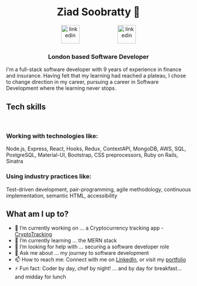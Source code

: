 <div align="center">  

# Ziad Soobratty 👋 
<a href="https://www.linkedin.com/in/ziad-soobratty-4aaab21a0/">
<img src="https://www.iconfinder.com/data/icons/free-social-icons/67/linkedin_circle_color-512.png" alt="linkedin" hspace="50" height="50" width="50"></a>
<a href="https://ziad-soobratty.netlify.app/">
<img src="https://cdn2.iconfinder.com/data/icons/seo-flat-6/128/33_Service_Portfolio-512.png" alt="linkedin" hspace="50" height="50" width="50"></a>  

### **London based Software Developer**
</div>

I'm a full-stack software developer with 9 years of experience in finance and insurance. Having felt that my learning had reached a plateau, I chose to change direction in my career, pursuing a career in Software Development where the learning never stops.


## Tech skills
<div align="center">
<a href="https://sourcerer.io/zsoobratty"><img src="https://img.shields.io/badge/JavaScript-508%20commits-orange.svg" alt=""></a>
<a href="https://sourcerer.io/zsoobratty"><img src="https://img.shields.io/badge/CSS-425%20commits-orange.svg" alt=""></a>
<a href="https://sourcerer.io/zsoobratty"><img src="https://img.shields.io/badge/HTML-409%20commits-orange.svg" alt=""></a>
<a href="https://sourcerer.io/zsoobratty"><img src="https://img.shields.io/badge/Ruby-138%20commits-orange.svg" alt=""></a>
<a href="https://sourcerer.io/zsoobratty"><img src="https://img.shields.io/badge/SQL-11%20commits-orange.svg" alt=""></a>
</div>

### Working with technologies like:
Node.js, Express, React, Hooks, Redux, ContextAPI, MongoDB, AWS, SQL, PostgreSQL, Material-UI, Bootstrap, CSS preprocessors, Ruby on Rails, Sinatra

### Using industry practices like:
Test-driven development, pair-programming, agile methodology, continuous implementation, semantic HTML, accessibility

## What am I up to?
- 🔭 I’m currently working on ... a Cryptocurrency tracking app - [CryptoTracking](https://github.com/zsoobratty/cryptotracking)
- 🌱 I’m currently learning ... the MERN stack
- 🤔 I’m looking for help with ... securing a software developer role
- 💬 Ask me about ... my journey to software development
- 📫 How to reach me: Connect with me on [LinkedIn](https://www.linkedin.com/in/ziad-soobratty/), or visit my [portfolio](https://ziad-soobratty.netlify.app/)
- ⚡ Fun fact: Coder by day, chef by night! ... and by day for breakfast... and midday for lunch
